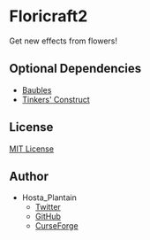 # Floricraft2

Get new effects from flowers!

## Optional Dependencies

+ [Baubles](https://minecraft.curseforge.com/projects/baubles)
+ [Tinkers' Construct](https://minecraft.curseforge.com/projects/tinkers-construct)

## License

[MIT License](/LICENSE)

## Author

+ Hosta_Plantain
	+ [Twitter](https://twitter.com/hosta_plantain)
	+ [GitHub](https://github.com/HostaPlantain)
	+ [CurseForge](https://minecraft.curseforge.com/members/Hosta_Plantain)
